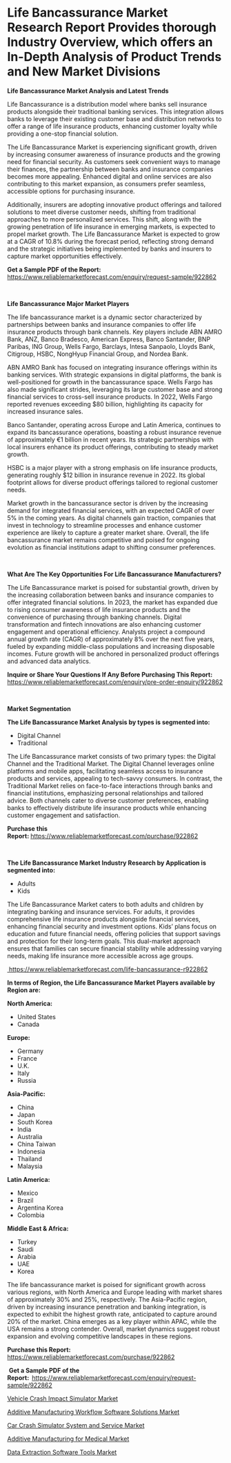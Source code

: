 <p><h1>Life Bancassurance Market Research Report Provides thorough Industry Overview, which offers an In-Depth Analysis of Product Trends and New Market Divisions</h1></p><p><strong>Life Bancassurance Market Analysis and Latest Trends</strong></p>
<p><p>Life Bancassurance is a distribution model where banks sell insurance products alongside their traditional banking services. This integration allows banks to leverage their existing customer base and distribution networks to offer a range of life insurance products, enhancing customer loyalty while providing a one-stop financial solution.</p><p>The Life Bancassurance Market is experiencing significant growth, driven by increasing consumer awareness of insurance products and the growing need for financial security. As customers seek convenient ways to manage their finances, the partnership between banks and insurance companies becomes more appealing. Enhanced digital and online services are also contributing to this market expansion, as consumers prefer seamless, accessible options for purchasing insurance.</p><p>Additionally, insurers are adopting innovative product offerings and tailored solutions to meet diverse customer needs, shifting from traditional approaches to more personalized services. This shift, along with the growing penetration of life insurance in emerging markets, is expected to propel market growth. The Life Bancassurance Market is expected to grow at a CAGR of 10.8% during the forecast period, reflecting strong demand and the strategic initiatives being implemented by banks and insurers to capture market opportunities effectively.</p></p>
<p><strong>Get a Sample PDF of the Report:&nbsp;</strong> <a href="https://www.reliablemarketforecast.com/enquiry/request-sample/922862?utm_campaign=1899&utm_medium=2&utm_source=Github&utm_content=ia&utm_term=07032025&utm_id=life-bancassurance">https://www.reliablemarketforecast.com/enquiry/request-sample/922862</a></p>
<p>&nbsp;</p>
<p><strong>Life Bancassurance Major Market Players</strong></p>
<p><p>The life bancassurance market is a dynamic sector characterized by partnerships between banks and insurance companies to offer life insurance products through bank channels. Key players include ABN AMRO Bank, ANZ, Banco Bradesco, American Express, Banco Santander, BNP Paribas, ING Group, Wells Fargo, Barclays, Intesa Sanpaolo, Lloyds Bank, Citigroup, HSBC, NongHyup Financial Group, and Nordea Bank.</p><p>ABN AMRO Bank has focused on integrating insurance offerings within its banking services. With strategic expansions in digital platforms, the bank is well-positioned for growth in the bancassurance space. Wells Fargo has also made significant strides, leveraging its large customer base and strong financial services to cross-sell insurance products. In 2022, Wells Fargo reported revenues exceeding $80 billion, highlighting its capacity for increased insurance sales.</p><p>Banco Santander, operating across Europe and Latin America, continues to expand its bancassurance operations, boasting a robust insurance revenue of approximately €1 billion in recent years. Its strategic partnerships with local insurers enhance its product offerings, contributing to steady market growth.</p><p>HSBC is a major player with a strong emphasis on life insurance products, generating roughly $12 billion in insurance revenue in 2022. Its global footprint allows for diverse product offerings tailored to regional customer needs.</p><p>Market growth in the bancassurance sector is driven by the increasing demand for integrated financial services, with an expected CAGR of over 5% in the coming years. As digital channels gain traction, companies that invest in technology to streamline processes and enhance customer experience are likely to capture a greater market share. Overall, the life bancassurance market remains competitive and poised for ongoing evolution as financial institutions adapt to shifting consumer preferences.</p></p>
<p>&nbsp;</p>
<p><strong>What Are The Key Opportunities For Life Bancassurance Manufacturers?</strong></p>
<p><p>The Life Bancassurance market is poised for substantial growth, driven by the increasing collaboration between banks and insurance companies to offer integrated financial solutions. In 2023, the market has expanded due to rising consumer awareness of life insurance products and the convenience of purchasing through banking channels. Digital transformation and fintech innovations are also enhancing customer engagement and operational efficiency. Analysts project a compound annual growth rate (CAGR) of approximately 8% over the next five years, fueled by expanding middle-class populations and increasing disposable incomes. Future growth will be anchored in personalized product offerings and advanced data analytics.</p></p>
<p><strong>Inquire or Share Your Questions If Any Before Purchasing This Report:</strong> <a href="https://www.reliablemarketforecast.com/enquiry/pre-order-enquiry/922862?utm_campaign=1899&utm_medium=2&utm_source=Github&utm_content=ia&utm_term=07032025&utm_id=life-bancassurance">https://www.reliablemarketforecast.com/enquiry/pre-order-enquiry/922862</a></p>
<p>&nbsp;</p>
<p><strong>Market Segmentation</strong></p>
<p><strong>The Life Bancassurance Market Analysis by types is segmented into:</strong></p>
<p><ul><li>Digital Channel</li><li>Traditional</li></ul></p>
<p><p>The Life Bancassurance market consists of two primary types: the Digital Channel and the Traditional Market. The Digital Channel leverages online platforms and mobile apps, facilitating seamless access to insurance products and services, appealing to tech-savvy consumers. In contrast, the Traditional Market relies on face-to-face interactions through banks and financial institutions, emphasizing personal relationships and tailored advice. Both channels cater to diverse customer preferences, enabling banks to effectively distribute life insurance products while enhancing customer engagement and satisfaction.</p></p>
<p><strong>Purchase this Report:&nbsp;</strong><a href="https://www.reliablemarketforecast.com/purchase/922862?utm_campaign=1899&utm_medium=2&utm_source=Github&utm_content=ia&utm_term=07032025&utm_id=life-bancassurance">https://www.reliablemarketforecast.com/purchase/922862</a></p>
<p>&nbsp;</p>
<p><strong>The Life Bancassurance Market Industry Research by Application is segmented into:</strong></p>
<p><ul><li>Adults</li><li>Kids</li></ul></p>
<p><p>The Life Bancassurance Market caters to both adults and children by integrating banking and insurance services. For adults, it provides comprehensive life insurance products alongside financial services, enhancing financial security and investment options. Kids’ plans focus on education and future financial needs, offering policies that support savings and protection for their long-term goals. This dual-market approach ensures that families can secure financial stability while addressing varying needs, making life insurance more accessible across age groups.</p></p>
<p><a href="https://www.reliablemarketforecast.com/life-bancassurance-r922862?utm_campaign=1899&utm_medium=2&utm_source=Github&utm_content=ia&utm_term=07032025&utm_id=life-bancassurance">&nbsp;https://www.reliablemarketforecast.com/life-bancassurance-r922862</a></p>
<p><strong>In terms of Region, the Life Bancassurance Market Players available by Region are:</strong></p>
<p>
    <p> <strong> North America: </strong>
        <ul>
            <li>United States</li>
            <li>Canada</li>
        </ul>
        </p> 
    <p> <strong> Europe: </strong>
        <ul>
            <li>Germany</li>
            <li>France</li>
            <li>U.K.</li>
            <li>Italy</li>
            <li>Russia</li>
        </ul>
        </p> 
    <p> <strong> Asia-Pacific: </strong>
        <ul>
            <li>China</li>
            <li>Japan</li>
            <li>South Korea</li>
            <li>India</li>
            <li>Australia</li>
            <li>China Taiwan</li>
            <li>Indonesia</li>
            <li>Thailand</li>
            <li>Malaysia</li>
        </ul>
        </p> 
    <p> <strong> Latin America: </strong>
        <ul>
            <li>Mexico</li>
            <li>Brazil</li>
            <li>Argentina Korea</li>
            <li>Colombia</li>
        </ul>
        </p> 
    <p> <strong> Middle East & Africa: </strong>
        <ul>
            <li>Turkey</li>
            <li>Saudi</li>
            <li>Arabia</li>
            <li>UAE</li>
            <li>Korea</li>
        </ul>
    </p>
    </p>
<p><p>The life bancassurance market is poised for significant growth across various regions, with North America and Europe leading with market shares of approximately 30% and 25%, respectively. The Asia-Pacific region, driven by increasing insurance penetration and banking integration, is expected to exhibit the highest growth rate, anticipated to capture around 20% of the market. China emerges as a key player within APAC, while the USA remains a strong contender. Overall, market dynamics suggest robust expansion and evolving competitive landscapes in these regions.</p></p>
<p><strong>Purchase this Report: </strong><a href="https://www.reliablemarketforecast.com/purchase/922862?utm_campaign=1899&utm_medium=2&utm_source=Github&utm_content=ia&utm_term=07032025&utm_id=life-bancassurance">https://www.reliablemarketforecast.com/purchase/922862</a></p>
<p>&nbsp;<strong>Get a Sample PDF of the Report:&nbsp;&nbsp;</strong><a href="https://www.reliablemarketforecast.com/enquiry/request-sample/922862?utm_campaign=1899&utm_medium=2&utm_source=Github&utm_content=ia&utm_term=07032025&utm_id=life-bancassurance">https://www.reliablemarketforecast.com/enquiry/request-sample/922862</a></p>
<p><strong></strong></p>
<p><p><a href="https://github.com/drissahrouk/Market-Research-Report-List-1/blob/main/vehicle-crash-impact-simulator-market.md?utm_campaign=1899&utm_medium=2&utm_source=Github&utm_content=ia&utm_term=07032025&utm_id=life-bancassurance">Vehicle Crash Impact Simulator Market</a></p><p><a href="https://github.com/iontahoehlct/Market-Research-Report-List-1/blob/main/additive-manufacturing-workflow-software-solutions-market.md?utm_campaign=1899&utm_medium=2&utm_source=Github&utm_content=ia&utm_term=07032025&utm_id=life-bancassurance">Additive Manufacturing Workflow Software Solutions Market</a></p><p><a href="https://github.com/habyoneub/Market-Research-Report-List-1/blob/main/car-crash-simulator-system-and-service-market.md?utm_campaign=1899&utm_medium=2&utm_source=Github&utm_content=ia&utm_term=07032025&utm_id=life-bancassurance">Car Crash Simulator System and Service Market</a></p><p><a href="https://github.com/sahoolipko6f/Market-Research-Report-List-1/blob/main/additive-manufacturing-for-medical-market.md?utm_campaign=1899&utm_medium=2&utm_source=Github&utm_content=ia&utm_term=07032025&utm_id=life-bancassurance">Additive Manufacturing for Medical Market</a></p><p><a href="https://github.com/nxauwedaroui2/Market-Research-Report-List-1/blob/main/data-extraction-software-tools-market.md?utm_campaign=1899&utm_medium=2&utm_source=Github&utm_content=ia&utm_term=07032025&utm_id=life-bancassurance">Data Extraction Software Tools Market</a></p></p>